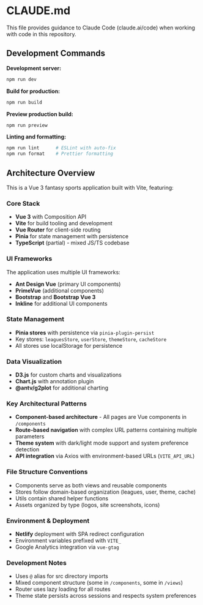 # CLAUDE.md

This file provides guidance to Claude Code (claude.ai/code) when working with code in this repository.

## Development Commands

**Development server:**
```bash
npm run dev
```

**Build for production:**
```bash
npm run build
```

**Preview production build:**
```bash
npm run preview
```

**Linting and formatting:**
```bash
npm run lint      # ESLint with auto-fix
npm run format    # Prettier formatting
```

## Architecture Overview

This is a Vue 3 fantasy sports application built with Vite, featuring:

### Core Stack
- **Vue 3** with Composition API
- **Vite** for build tooling and development
- **Vue Router** for client-side routing
- **Pinia** for state management with persistence
- **TypeScript** (partial) - mixed JS/TS codebase

### UI Frameworks
The application uses multiple UI frameworks:
- **Ant Design Vue** (primary UI components)
- **PrimeVue** (additional components)
- **Bootstrap** and **Bootstrap Vue 3**
- **Inkline** for additional UI components

### State Management
- **Pinia stores** with persistence via `pinia-plugin-persist`
- Key stores: `leaguesStore`, `userStore`, `themeStore`, `cacheStore`
- All stores use localStorage for persistence

### Data Visualization
- **D3.js** for custom charts and visualizations
- **Chart.js** with annotation plugin
- **@antv/g2plot** for additional charting

### Key Architectural Patterns
- **Component-based architecture** - All pages are Vue components in `/components`
- **Route-based navigation** with complex URL patterns containing multiple parameters
- **Theme system** with dark/light mode support and system preference detection
- **API integration** via Axios with environment-based URLs (`VITE_API_URL`)

### File Structure Conventions
- Components serve as both views and reusable components
- Stores follow domain-based organization (leagues, user, theme, cache)
- Utils contain shared helper functions
- Assets organized by type (logos, site screenshots, icons)

### Environment & Deployment
- **Netlify** deployment with SPA redirect configuration
- Environment variables prefixed with `VITE_`
- Google Analytics integration via `vue-gtag`

### Development Notes
- Uses `@` alias for src directory imports
- Mixed component structure (some in `/components`, some in `/views`)
- Router uses lazy loading for all routes
- Theme state persists across sessions and respects system preferences